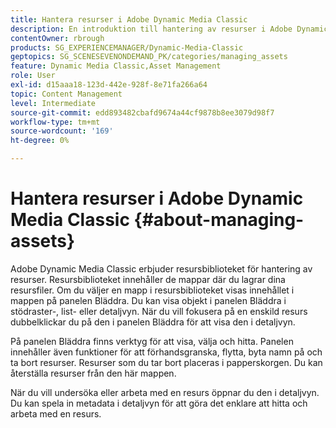 ```yaml
---
title: Hantera resurser i Adobe Dynamic Media Classic
description: En introduktion till hantering av resurser i Adobe Dynamic Media Classic
contentOwner: rbrough
products: SG_EXPERIENCEMANAGER/Dynamic-Media-Classic
geptopics: SG_SCENESEVENONDEMAND_PK/categories/managing_assets
feature: Dynamic Media Classic,Asset Management
role: User
exl-id: d15aaa18-123d-442e-928f-8e71fa266a64
topic: Content Management
level: Intermediate
source-git-commit: edd893482cbafd9674a44cf9878b8ee3079d98f7
workflow-type: tm+mt
source-wordcount: '169'
ht-degree: 0%

---
```


# Hantera resurser i Adobe Dynamic Media Classic {#about-managing-assets}

Adobe Dynamic Media Classic erbjuder resursbiblioteket för hantering av resurser. Resursbiblioteket innehåller de mappar där du lagrar dina resursfiler. Om du väljer en mapp i resursbiblioteket visas innehållet i mappen på panelen Bläddra. Du kan visa objekt i panelen Bläddra i stödraster-, list- eller detaljvyn. När du vill fokusera på en enskild resurs dubbelklickar du på den i panelen Bläddra för att visa den i detaljvyn.

På panelen Bläddra finns verktyg för att visa, välja och hitta. Panelen innehåller även funktioner för att förhandsgranska, flytta, byta namn på och ta bort resurser. Resurser som du tar bort placeras i papperskorgen. Du kan återställa resurser från den här mappen.

När du vill undersöka eller arbeta med en resurs öppnar du den i detaljvyn. Du kan spela in metadata i detaljvyn för att göra det enklare att hitta och arbeta med en resurs.
